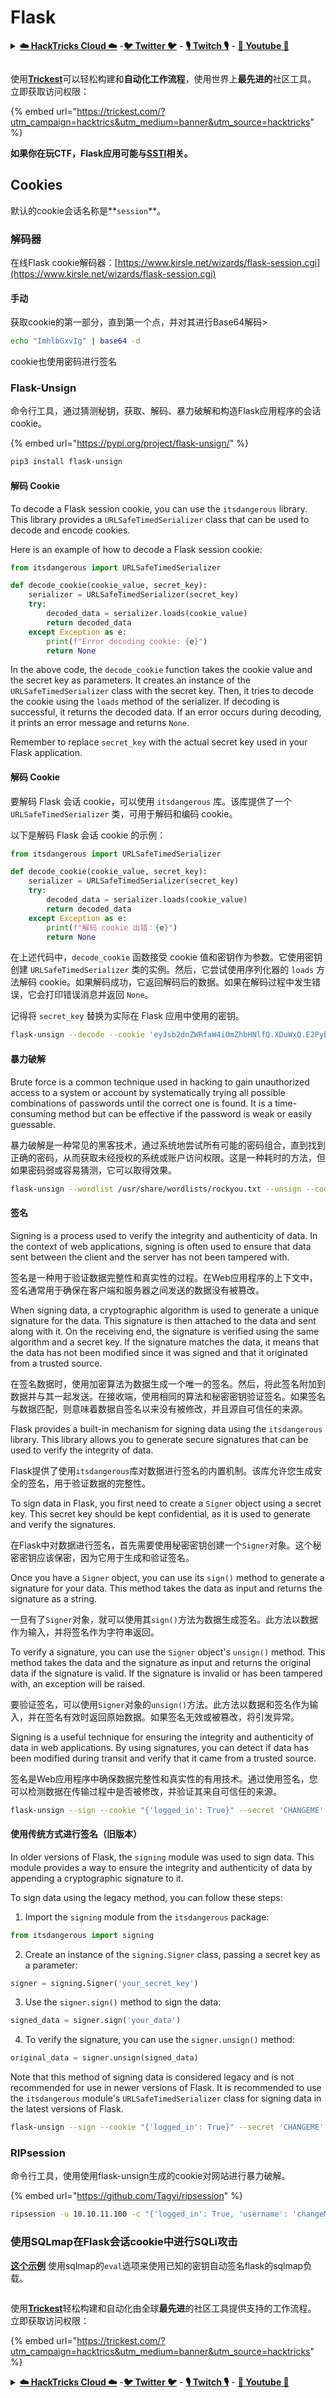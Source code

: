 # Flask

<details>

<summary><a href="https://cloud.hacktricks.xyz/pentesting-cloud/pentesting-cloud-methodology"><strong>☁️ HackTricks Cloud ☁️</strong></a> -<a href="https://twitter.com/hacktricks_live"><strong>🐦 Twitter 🐦</strong></a> - <a href="https://www.twitch.tv/hacktricks_live/schedule"><strong>🎙️ Twitch 🎙️</strong></a> - <a href="https://www.youtube.com/@hacktricks_LIVE"><strong>🎥 Youtube 🎥</strong></a></summary>

* 你在一个**网络安全公司**工作吗？你想在HackTricks中看到你的**公司广告**吗？或者你想获得**PEASS的最新版本或下载HackTricks的PDF**吗？请查看[**订阅计划**](https://github.com/sponsors/carlospolop)！
* 发现我们的独家[NFTs](https://opensea.io/collection/the-peass-family)收藏品[**The PEASS Family**](https://opensea.io/collection/the-peass-family)
* 获得[**官方PEASS和HackTricks周边产品**](https://peass.creator-spring.com)
* **加入**[**💬**](https://emojipedia.org/speech-balloon/) [**Discord群组**](https://discord.gg/hRep4RUj7f)或[**电报群组**](https://t.me/peass)或**关注**我在**Twitter**上的[**🐦**](https://github.com/carlospolop/hacktricks/tree/7af18b62b3bdc423e11444677a6a73d4043511e9/\[https:/emojipedia.org/bird/README.md)[**@carlospolopm**](https://twitter.com/hacktricks\_live)**。**
* **通过向**[**hacktricks repo**](https://github.com/carlospolop/hacktricks) **和**[**hacktricks-cloud repo**](https://github.com/carlospolop/hacktricks-cloud) **提交PR来分享你的黑客技巧。**

</details>

<figure><img src="../../.gitbook/assets/image (9) (1) (2).png" alt=""><figcaption></figcaption></figure>

使用[**Trickest**](https://trickest.io/)可以轻松构建和**自动化工作流程**，使用世界上**最先进的**社区工具。\
立即获取访问权限：

{% embed url="https://trickest.com/?utm_campaign=hacktrics&utm_medium=banner&utm_source=hacktricks" %}

**如果你在玩CTF，Flask应用可能与**[**SSTI**](../../pentesting-web/ssti-server-side-template-injection/)**相关。**

## Cookies

默认的cookie会话名称是**`session`**。

### 解码器

在线Flask cookie解码器：[https://www.kirsle.net/wizards/flask-session.cgi](https://www.kirsle.net/wizards/flask-session.cgi)

#### 手动

获取cookie的第一部分，直到第一个点，并对其进行Base64解码>
```bash
echo "ImhlbGxvIg" | base64 -d
```
cookie也使用密码进行签名

### **Flask-Unsign**

命令行工具，通过猜测秘钥，获取、解码、暴力破解和构造Flask应用程序的会话cookie。

{% embed url="https://pypi.org/project/flask-unsign/" %}
```bash
pip3 install flask-unsign
```
#### **解码 Cookie**

To decode a Flask session cookie, you can use the `itsdangerous` library. This library provides a `URLSafeTimedSerializer` class that can be used to decode and encode cookies.

Here is an example of how to decode a Flask session cookie:

```python
from itsdangerous import URLSafeTimedSerializer

def decode_cookie(cookie_value, secret_key):
    serializer = URLSafeTimedSerializer(secret_key)
    try:
        decoded_data = serializer.loads(cookie_value)
        return decoded_data
    except Exception as e:
        print(f"Error decoding cookie: {e}")
        return None
```

In the above code, the `decode_cookie` function takes the cookie value and the secret key as parameters. It creates an instance of the `URLSafeTimedSerializer` class with the secret key. Then, it tries to decode the cookie using the `loads` method of the serializer. If decoding is successful, it returns the decoded data. If an error occurs during decoding, it prints an error message and returns `None`.

Remember to replace `secret_key` with the actual secret key used in your Flask application.

#### **解码 Cookie**

要解码 Flask 会话 cookie，可以使用 `itsdangerous` 库。该库提供了一个 `URLSafeTimedSerializer` 类，可用于解码和编码 cookie。

以下是解码 Flask 会话 cookie 的示例：

```python
from itsdangerous import URLSafeTimedSerializer

def decode_cookie(cookie_value, secret_key):
    serializer = URLSafeTimedSerializer(secret_key)
    try:
        decoded_data = serializer.loads(cookie_value)
        return decoded_data
    except Exception as e:
        print(f"解码 cookie 出错：{e}")
        return None
```

在上述代码中，`decode_cookie` 函数接受 cookie 值和密钥作为参数。它使用密钥创建 `URLSafeTimedSerializer` 类的实例。然后，它尝试使用序列化器的 `loads` 方法解码 cookie。如果解码成功，它返回解码后的数据。如果在解码过程中发生错误，它会打印错误消息并返回 `None`。

记得将 `secret_key` 替换为实际在 Flask 应用中使用的密钥。
```bash
flask-unsign --decode --cookie 'eyJsb2dnZWRfaW4iOmZhbHNlfQ.XDuWxQ.E2Pyb6x3w-NODuflHoGnZOEpbH8'
```
#### **暴力破解**

Brute force is a common technique used in hacking to gain unauthorized access to a system or account by systematically trying all possible combinations of passwords until the correct one is found. It is a time-consuming method but can be effective if the password is weak or easily guessable. 

暴力破解是一种常见的黑客技术，通过系统地尝试所有可能的密码组合，直到找到正确的密码，从而获取未经授权的系统或账户访问权限。这是一种耗时的方法，但如果密码弱或容易猜测，它可以取得效果。
```bash
flask-unsign --wordlist /usr/share/wordlists/rockyou.txt --unsign --cookie '<cookie>' --no-literal-eval
```
#### **签名**

Signing is a process used to verify the integrity and authenticity of data. In the context of web applications, signing is often used to ensure that data sent between the client and the server has not been tampered with.

签名是一种用于验证数据完整性和真实性的过程。在Web应用程序的上下文中，签名通常用于确保在客户端和服务器之间发送的数据没有被篡改。

When signing data, a cryptographic algorithm is used to generate a unique signature for the data. This signature is then attached to the data and sent along with it. On the receiving end, the signature is verified using the same algorithm and a secret key. If the signature matches the data, it means that the data has not been modified since it was signed and that it originated from a trusted source.

在签名数据时，使用加密算法为数据生成一个唯一的签名。然后，将此签名附加到数据并与其一起发送。在接收端，使用相同的算法和秘密密钥验证签名。如果签名与数据匹配，则意味着数据自签名以来没有被修改，并且源自可信任的来源。

Flask provides a built-in mechanism for signing data using the `itsdangerous` library. This library allows you to generate secure signatures that can be used to verify the integrity of data.

Flask提供了使用`itsdangerous`库对数据进行签名的内置机制。该库允许您生成安全的签名，用于验证数据的完整性。

To sign data in Flask, you first need to create a `Signer` object using a secret key. This secret key should be kept confidential, as it is used to generate and verify the signatures.

在Flask中对数据进行签名，首先需要使用秘密密钥创建一个`Signer`对象。这个秘密密钥应该保密，因为它用于生成和验证签名。

Once you have a `Signer` object, you can use its `sign()` method to generate a signature for your data. This method takes the data as input and returns the signature as a string.

一旦有了`Signer`对象，就可以使用其`sign()`方法为数据生成签名。此方法以数据作为输入，并将签名作为字符串返回。

To verify a signature, you can use the `Signer` object's `unsign()` method. This method takes the data and the signature as input and returns the original data if the signature is valid. If the signature is invalid or has been tampered with, an exception will be raised.

要验证签名，可以使用`Signer`对象的`unsign()`方法。此方法以数据和签名作为输入，并在签名有效时返回原始数据。如果签名无效或被篡改，将引发异常。

Signing is a useful technique for ensuring the integrity and authenticity of data in web applications. By using signatures, you can detect if data has been modified during transit and verify that it came from a trusted source.

签名是Web应用程序中确保数据完整性和真实性的有用技术。通过使用签名，您可以检测数据在传输过程中是否被修改，并验证其来自可信任的来源。
```bash
flask-unsign --sign --cookie "{'logged_in': True}" --secret 'CHANGEME'
```
#### 使用传统方式进行签名（旧版本）

In older versions of Flask, the `signing` module was used to sign data. This module provides a way to ensure the integrity and authenticity of data by appending a cryptographic signature to it.

To sign data using the legacy method, you can follow these steps:

1. Import the `signing` module from the `itsdangerous` package:

```python
from itsdangerous import signing
```

2. Create an instance of the `signing.Signer` class, passing a secret key as a parameter:

```python
signer = signing.Signer('your_secret_key')
```

3. Use the `signer.sign()` method to sign the data:

```python
signed_data = signer.sign('your_data')
```

4. To verify the signature, you can use the `signer.unsign()` method:

```python
original_data = signer.unsign(signed_data)
```

Note that this method of signing data is considered legacy and is not recommended for use in newer versions of Flask. It is recommended to use the `itsdangerous` module's `URLSafeTimedSerializer` class for signing data in the latest versions of Flask.
```bash
flask-unsign --sign --cookie "{'logged_in': True}" --secret 'CHANGEME' --legacy
```
### **RIPsession**

命令行工具，使用使用flask-unsign生成的cookie对网站进行暴力破解。

{% embed url="https://github.com/Tagvi/ripsession" %}
```bash
ripsession -u 10.10.11.100 -c "{'logged_in': True, 'username': 'changeMe'}" -s password123 -f "user doesn't exist" -w wordlist.txt
```
### 使用SQLmap在Flask会话cookie中进行SQLi攻击

[**这个示例**](../../pentesting-web/sql-injection/sqlmap/#eval) 使用sqlmap的`eval`选项来使用已知的密钥自动签名flask的sqlmap负载。

<figure><img src="../../.gitbook/assets/image (9) (1) (2).png" alt=""><figcaption></figcaption></figure>

使用[**Trickest**](https://trickest.io/)轻松构建和自动化由全球**最先进**的社区工具提供支持的工作流程。\
立即获取访问权限：

{% embed url="https://trickest.com/?utm_campaign=hacktrics&utm_medium=banner&utm_source=hacktricks" %}

<details>

<summary><a href="https://cloud.hacktricks.xyz/pentesting-cloud/pentesting-cloud-methodology"><strong>☁️ HackTricks Cloud ☁️</strong></a> -<a href="https://twitter.com/hacktricks_live"><strong>🐦 Twitter 🐦</strong></a> - <a href="https://www.twitch.tv/hacktricks_live/schedule"><strong>🎙️ Twitch 🎙️</strong></a> - <a href="https://www.youtube.com/@hacktricks_LIVE"><strong>🎥 Youtube 🎥</strong></a></summary>

* 你在一家**网络安全公司**工作吗？想要在HackTricks中看到你的**公司广告**吗？或者你想要**获取PEASS的最新版本或下载PDF格式的HackTricks**吗？请查看[**订阅计划**](https://github.com/sponsors/carlospolop)！
* 发现我们的独家[**NFTs**](https://opensea.io/collection/the-peass-family)收藏品——[**The PEASS Family**](https://opensea.io/collection/the-peass-family)
* 获取[**官方PEASS和HackTricks周边产品**](https://peass.creator-spring.com)
* **加入**[**💬**](https://emojipedia.org/speech-balloon/) [**Discord群组**](https://discord.gg/hRep4RUj7f)或[**电报群组**](https://t.me/peass)，或者在**Twitter**上**关注**我[**🐦**](https://github.com/carlospolop/hacktricks/tree/7af18b62b3bdc423e11444677a6a73d4043511e9/\[https:/emojipedia.org/bird/README.md)[**@carlospolopm**](https://twitter.com/hacktricks\_live)**。**
* **通过向**[**hacktricks repo**](https://github.com/carlospolop/hacktricks) **和** [**hacktricks-cloud repo**](https://github.com/carlospolop/hacktricks-cloud) **提交PR来分享你的黑客技巧。**

</details>
